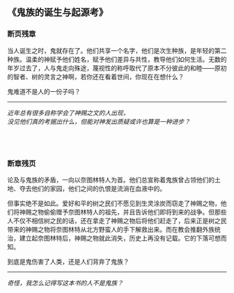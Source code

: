 ## 《鬼族的诞生与起源考》
### 断页残章
当人诞生之时，鬼就存在了。他们共享一个名字，他们是次生种族，是年轻的第二种族。温柔的神赋予他们姓名，赋予他们差异与共性，教导他们如何生活。无数的年岁过去了，人与鬼走向殊途，蔑视性的称呼取代了原本不分彼此的和睦——原初的智者、树的灵言之神啊，若你还在看着世间，你现在在想什么？

鬼难道不是人的一份子吗？

---
*近年总有很多自称学会了神赐之文的人出现，*   
*没见他们真的考据出什么，但能对神发出质疑或许也算是一种进步？*
<br>
<br>
<br>
<br>

### 断章残页
论及与鬼族的矛盾，一向以奈图林特人为首。他们总宣称着鬼族曾占领他们的土地、夺去他们的家园，他们之间的仇恨是流淌在血液中的。

但事实绝不是如此。爱好和平的树之民们不愿见到生灵涂炭而窃走了神赐之物，他们将神赐之物偷偷赠予奈图林特人的祖先，并且告诉他们即将到来的战争。但那些人不仅不相信树之民的话，还在拿走了神赐之物后将他们赶走了，后来正是树之民带来的神赐之物将奈图林特从北方野蛮人的手下解救出来。而在教会推翻外族统治，建立起奈图林特后，神赐之物就此消失，历史上再没有记载。它的下落可想而知。

到底是鬼伤害了人类，还是人们背弃了鬼族？

---
*奇怪，我怎么记得写这本书的人不是鬼族？*
